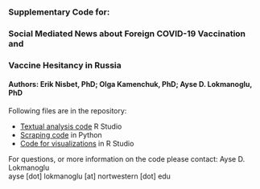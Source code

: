 ### Supplementary Code for:
### Social Mediated News about Foreign COVID-19 Vaccination and 
### Vaccine Hesitancy in Russia
#### Authors: Erik Nisbet, PhD; Olga Kamenchuk, PhD; Ayse D. Lokmanoglu, PhD
         
Following files are in the repository:
- [Textual analysis code](https://github.com/nwccpp/russia_foreignvaccine_paper/blob/main/Russian_FV_Analysis_Code.md) R Studio
- [Scraping code](https://github.com/nwccpp/russia_foreignvaccine_paper/blob/main/NW_Scrape_Ru.py) in Python
- [Code for visualizations](https://github.com/nwccpp/russia_foreignvaccine_paper/blob/main/NW_Ru_Code_for_Figures.md) in R Studio

For questions, or more information on the code please contact: 
Ayse D. Lokmanoglu\
ayse [dot] lokmanoglu [at] nortwestern [dot] edu
